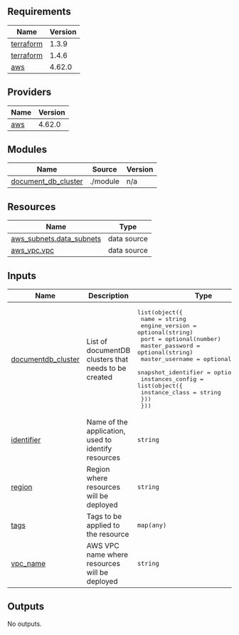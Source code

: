 <!-- BEGIN_TF_DOCS -->
## Requirements

| Name | Version |
|------|---------|
| <a name="requirement_terraform"></a> [terraform](#requirement\_terraform) | 1.3.9 |
| <a name="requirement_terraform"></a> [terraform](#requirement\_terraform) | 1.4.6 |
| <a name="requirement_aws"></a> [aws](#requirement\_aws) | 4.62.0 |

## Providers

| Name | Version |
|------|---------|
| <a name="provider_aws"></a> [aws](#provider\_aws) | 4.62.0 |

## Modules

| Name | Source | Version |
|------|--------|---------|
| <a name="module_document_db_cluster"></a> [document\_db\_cluster](#module\_document\_db\_cluster) | ./module | n/a |

## Resources

| Name | Type |
|------|------|
| [aws_subnets.data_subnets](https://registry.terraform.io/providers/hashicorp/aws/4.62.0/docs/data-sources/subnets) | data source |
| [aws_vpc.vpc](https://registry.terraform.io/providers/hashicorp/aws/4.62.0/docs/data-sources/vpc) | data source |

## Inputs

| Name | Description | Type | Default | Required |
|------|-------------|------|---------|:--------:|
| <a name="input_documentdb_cluster"></a> [documentdb\_cluster](#input\_documentdb\_cluster) | List of documentDB clusters that needs to be created | <pre>list(object({<br>    name                = string<br>    engine_version      = optional(string)<br>    port                = optional(number)<br>    master_password     = optional(string)<br>    master_username     = optional(string)<br>    snapshot_identifier = optional(string)<br>    instances_config = list(object({<br>      instance_class = string<br>    }))<br>  }))</pre> | n/a | yes |
| <a name="input_identifier"></a> [identifier](#input\_identifier) | Name of the application, used to identify resources | `string` | `"getrev"` | no |
| <a name="input_region"></a> [region](#input\_region) | Region where resources will be deployed | `string` | `"us-east-1"` | no |
| <a name="input_tags"></a> [tags](#input\_tags) | Tags to be applied to the resource | `map(any)` | `{}` | no |
| <a name="input_vpc_name"></a> [vpc\_name](#input\_vpc\_name) | AWS VPC name where resources will be deployed | `string` | n/a | yes |

## Outputs

No outputs.
<!-- END_TF_DOCS -->